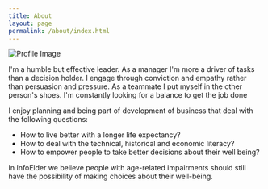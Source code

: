 ```yaml
---
title: About
layout: page
permalink: /about/index.html
---
```

![Profile Image](https://media.licdn.com/mpr/mpr/shrinknp_400_400/AAEAAQAAAAAAAATcAAAAJGQ5NGY0MjYxLWQwNDctNGRmMC1hYTVmLTVjNmI0MDA0OTgzOQ.jpg)

<p>I'm a humble but effective leader. As a manager I'm more a driver of tasks than a decision holder. I engage through conviction and empathy rather than persuasion and pressure. As a teammate I put myself in the other person's shoes. I'm constantly looking for a balance to get the job done</p>

<p>I enjoy planning and being part of development of business that deal with the following questions:</p>

- How to live better with a longer life expectancy?
- How to deal with the technical, historical and economic literacy?
- How to empower people to take better decisions about their well being?

In InfoElder we believe people with age-related impairments should still have the possibility of making choices about their well-being.


